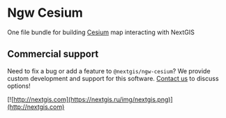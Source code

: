 # Ngw Cesium

One file bundle for building [Cesium](https://cesium.com/) map interacting with NextGIS


## Commercial support

Need to fix a bug or add a feature to `@nextgis/ngw-cesium`? We provide custom development and support for this software. [Contact us](http://nextgis.com/contact/) to discuss options!

[![http://nextgis.com](https://nextgis.ru/img/nextgis.png)](http://nextgis.com)
